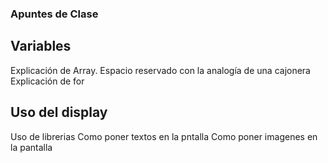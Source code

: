 ### Apuntes de Clase  

## Variables
Explicación de Array. Espacio reservado con la analogía de una cajonera
Explicación de for
## Uso del display
Uso de librerias
Como poner textos en la pntalla
Como poner imagenes en la pantalla



